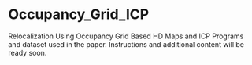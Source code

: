 # Occupancy_Grid_ICP
Relocalization Using Occupancy Grid Based HD Maps and ICP
Programs and dataset used in the paper. Instructions and additional content will be ready soon.
